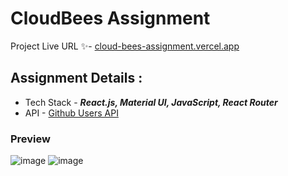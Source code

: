# CloudBees Assignment
Project Live URL ✨- <a href="https://cloud-bees-assignment.vercel.app/" target="_blank">cloud-bees-assignment.vercel.app</a> <br />

## Assignment Details :
- Tech Stack - ***React.js, Material UI, JavaScript, React Router***
- API - [Github Users API](https://docs.github.com/en/rest/users?apiVersion=2022-11-28)

### Preview
![image](https://github.com/Faraaz2633/CloudBees-Assignment/assets/73326287/05c05380-aaab-44ac-8938-9c3e459d6ea2)
![image](https://github.com/Faraaz2633/CloudBees-Assignment/assets/73326287/4f7fed78-d1a5-4e68-886d-833751f4a73c)

